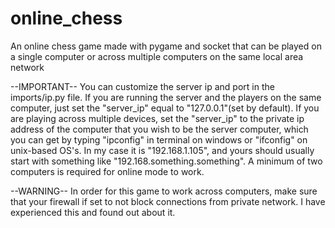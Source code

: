 # online_chess
An online chess game made with pygame and socket that can be played on a single computer or across multiple computers on the same local area network

--IMPORTANT--
You can customize the server ip and port in the imports/ip.py file. If you are running the server and the players on the same computer, just set the "server_ip" equal to "127.0.0.1"(set by default). If you are playing across multiple devices, set the "server_ip" to the private ip address of the computer that you wish to be the server computer, which you can get by typing "ipconfig" in terminal on windows or "ifconfig" on unix-based OS's. In my case it is "192.168.1.105", and yours should usually start with something like "192.168.something.something". A minimum of two computers is required for online mode to work.

--WARNING--
In order for this game to work across computers, make sure that your firewall if set to not block connections from private network. I have experienced this and found out about it.
